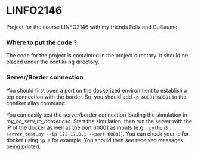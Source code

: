 # LINFO2146
Project for the course LINFO2146 with my friends Félix and Guillaume

### Where to put the code ?
The code for the project is containted in the project directory. It should be placed under the contiki-ng directory. 

### Server/Border connection
You should first open a port on the dockerized environment to establish a tcp connection with the border. So, you should add ```-p 60001:60001``` to the contiker alias command.

You can easily test the server/border connection loading the simulation in *my_co_serv_to_border.csc*. Start the simulation, then run the server with the IP of the docker as well as the port 60001 as inputs (e.g. : ```python3 server_test.py --ip 172.17.0.1 --port 60001```). You can check your ip for docker using ```ip a``` for example. You should then see received messages being printed.